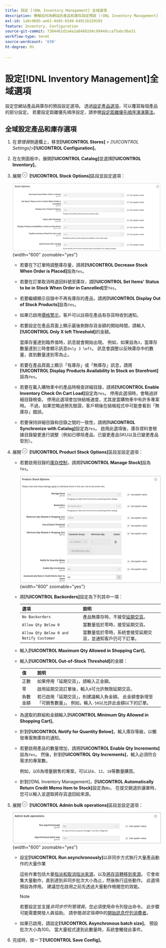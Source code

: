 ```yaml
---
title: 設定 [!DNL Inventory Management] 全域選項
description: 瞭解如何為網站的產品和庫存設定預設 [!DNL Inventory Management] 設定選項。
exl-id: 1a8c9605-ae61-4d45-b549-64911b329203
feature: Inventory, Configuration
source-git-commit: 7384481d1a4a2a04882d4c99448cca75abc9be31
workflow-type: tm+mt
source-wordcount: '639'
ht-degree: 0%

---
```


# 設定[!DNL Inventory Management]全域選項

設定您網站產品與庫存的預設設定選項。 透過[設定產品選項](product-options.md)，可以覆寫每個產品的部分設定。 若要設定距離優先順序設定，請參閱[設定距離優先順序演演算法](distance-priority-algorithm.md)。

## 全域設定產品和庫存選項

1. 在&#x200B;_管理員_&#x200B;側邊欄上，移至&#x200B;**[!UICONTROL Stores]** > _[!UICONTROL Settings]_>**[!UICONTROL Configuration]**。

1. 在左側面板中，展開&#x200B;**[!UICONTROL Catalog]**&#x200B;並選擇&#x200B;**[!UICONTROL Inventory]**。

1. 展開![擴充選擇器](../assets/icon-display-expand.png) **[!UICONTROL Stock Options]**&#x200B;區段並設定選項：

   ![股票期權](assets/config-catalog-inventory-stock-options.png){width="600" zoomable="yes"}

   - 若要在下訂單時調整庫存量，請將&#x200B;**[!UICONTROL Decrease Stock When Order is Placed]**&#x200B;設為`Yes`。

   - 若要在訂單取消時退回料號至庫存，請&#x200B;**[!UICONTROL Set Items' Status to be in Stock When Order in Cancelled]**&#x200B;至`Yes`。

   - 若要繼續顯示目錄中不再有庫存的產品，請將&#x200B;**[!UICONTROL Display Out of Stock Products]**&#x200B;設為`Yes`。

   - 如果已啟用[價格警示](alert-setup.md)，客戶可以註冊在產品有存貨時收到通知。

   - 若要設定在產品頁面上顯示最後剩餘存貨金額的開始時間，請輸入&#x200B;**[!UICONTROL Only X left Threshold]**&#x200B;的金額。

     當庫存量達到臨界值時，訊息就會開始出現。 例如，如果設為`3`，當庫存數量達到三時會顯示訊息`Only 3 left`。 訊息會調整以反映庫存中的數量，直到數量達到零為止。

   - 若要在產品頁面上顯示「有庫存」或「無庫存」訊息，請將&#x200B;**[!UICONTROL Display Products Availability In Stock on Storefront]**&#x200B;設為`Yes`。

   - 若要在載入購物車中的產品時檢查詳細目錄，請將&#x200B;**[!UICONTROL Enable Inventory Check On Cart Load]**&#x200B;設定為`Yes`。 停用此選項時，會略過詳細目錄檢查。 停用此選項會加快結帳速度，尤其是當購物車中有許多專案時。 不過，如果您略過預先驗證，客戶稍後在結帳程式中可能會看到「無庫存」錯誤。

   - 若要保持詳細目錄和目錄之間的一致性，請將&#x200B;**[!UICONTROL Synchronize with Catalog]**&#x200B;設定為`Yes`。 啟用此選項後，庫存資料會根據目錄變更進行調整（例如已移除產品、已變更產品SKU以及已變更產品型別）。

1. 展開![擴充選擇器](../assets/icon-display-expand.png) **[!UICONTROL Product Stock Options]**&#x200B;區段並設定選項：

   - 若要啟用目錄的[庫存控制](enable.md)，請將&#x200B;**[!UICONTROL Manage Stock]**&#x200B;設為`Yes`。

     ![產品庫存選項](assets/config-catalog-inventory-product-stock-options.png){width="600" zoomable="yes"}

   - 將&#x200B;**[!UICONTROL Backorders]**&#x200B;設定為下列其中一項：

     | 選項 | 說明 |
     | ----- | ----- |
     | `No Backorders` | 產品無庫存時，不接受[延期交貨](backorders.md)。 |
     | `Allow Qty Below 0` | 當數量低於零時，接受延期交貨。 |
     | `Allow Qty Below 0 and Notify Customer` | 當數量低於零時，系統會接受延期交貨，並通知客戶仍可下訂單。 |

   - 輸入&#x200B;**[!UICONTROL Maximum Qty Allowed in Shopping Cart]**。

   - 輸入&#x200B;**[!UICONTROL Out-of-Stock Threshold]**&#x200B;的金額：

     | 值 | 說明 |
     | ----- |-----|
     | 正數 | 如果停用「延期交貨」，請輸入正金額。 |
     | 零 | 啟用延期交貨訂單後，輸入`0`可允許無限延期交貨。 |
     | 負數金額 | 若已啟用「延期交貨」，則建議輸入負金額。 此金額會新增至「可銷售數量」。 例如，輸入`-50`以允許此金額以下的訂單。 |

   - 為選取的群組和金額輸入&#x200B;**[!UICONTROL Minimum Qty Allowed in Shopping Cart]**。

   - 針對&#x200B;**[!UICONTROL Notify for Quantity Below]**，輸入庫存等級，以觸發專案無庫存的通知。

   - 若要啟用產品的數量增加，請將&#x200B;**[!UICONTROL Enable Qty Increments]**&#x200B;設為`Yes`。 然後，針對&#x200B;**[!UICONTROL Qty Increments]**，輸入必須符合需求的專案數。

     例如，以6為增量銷售的專案，可以以`6`、`12`、`18`等數量購買。

   - 針對[!DNL Inventory Management]，**[!UICONTROL Automatically Return Credit Memo Item to Stock]**&#x200B;設定為`No`。 在提交銷退折讓單時，您可以輸入並選取將存貨退回給來源。

1. 展開![擴充選擇器](../assets/icon-display-expand.png) **[!UICONTROL Admin bulk operations]**&#x200B;區段並設定選項：

   ![管理員大量作業](assets/config-catalog-inventory-admin-bulk-operations.png){width="600" zoomable="yes"}

   - 設定&#x200B;**[!UICONTROL Run asynchronously]**&#x200B;以非同步方式執行大量產品動作的大量作業

     這些作業包括大量[指派和取消指派來源](bulk-assignment.md)，以及[將存貨轉移到來源](inventory-transfer.md)。 它會收集大量動作，直到達到非同步批次大小為止，然後執行這些動作。 此選項預設為停用。 建議您在啟用之前先透過大量動作檢閱您的效能。

     >[!NOTE]
     >
     >若要設定並支援&#x200B;_非同步佇列管理員_，您必須使用命令列發出命令。 此步驟可能需要開發人員協助。 請參閱&#x200B;_設定指南_&#x200B;中的[開始訊息佇列消費者](https://experienceleague.adobe.com/docs/commerce-operations/configuration-guide/cli/start-message-queues.html)。

   - 如果已啟用，請設定&#x200B;**[!UICONTROL Asynchronous batch size]**。 預設批次大小為100。 當大量程式達到此數量時，系統會觸發此事件。

1. 完成時，按一下&#x200B;**[!UICONTROL Save Config]**。
